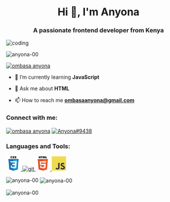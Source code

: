
<h1 align="center">Hi 👋, I'm Anyona</h1>
<h3 align="center">A passionate frontend developer from Kenya</h3>

<img src="https://camo.githubusercontent.com/cae12fddd9d6982901d82580bdf321d81fb299141098ca1c2d4891870827bf17/68747470733a2f2f6d69726f2e6d656469756d2e636f6d2f6d61782f313336302f302a37513379765349765f7430696f4a2d5a2e676966" alt="coding">

<p align="left"> <img src="https://komarev.com/ghpvc/?username=anyona-00&label=Profile%20views&color=0e75b6&style=flat" alt="anyona-00" /> </p>

<p align="left"> <a href="https://twitter.com/ombasa anyona" target="blank"><img src="https://img.shields.io/twitter/follow/ombasa anyona?logo=twitter&style=for-the-badge" alt="ombasa anyona" /></a> </p>

- 🌱 I’m currently learning **JavaScript**

- 💬 Ask me about **HTML**

- 📫 How to reach me **ombasaanyona@gmail.com**

<h3 align="left">Connect with me:</h3>
<p align="left">
<a href="https://twitter.com/anyona_shadi" target="blank"><img align="center" src="https://raw.githubusercontent.com/rahuldkjain/github-profile-readme-generator/master/src/images/icons/Social/twitter.svg" alt="ombasa anyona" height="30" width="40" /></a>
<a href="https://discord.gg/Anyona#9438" target="blank"><img align="center" src="https://raw.githubusercontent.com/rahuldkjain/github-profile-readme-generator/master/src/images/icons/Social/discord.svg" alt="Anyona#9438" height="30" width="40" /></a>
</p>

<h3 align="left">Languages and Tools:</h3>
<p align="left"> <a href="https://www.w3schools.com/css/" target="_blank" rel="noreferrer"> <img src="https://raw.githubusercontent.com/devicons/devicon/master/icons/css3/css3-original-wordmark.svg" alt="css3" width="40" height="40"/> </a> <a href="https://git-scm.com/" target="_blank" rel="noreferrer"> <img src="https://www.vectorlogo.zone/logos/git-scm/git-scm-icon.svg" alt="git" width="40" height="40"/> </a> <a href="https://www.w3.org/html/" target="_blank" rel="noreferrer"> <img src="https://raw.githubusercontent.com/devicons/devicon/master/icons/html5/html5-original-wordmark.svg" alt="html5" width="40" height="40"/> </a> <a href="https://developer.mozilla.org/en-US/docs/Web/JavaScript" target="_blank" rel="noreferrer"> <img src="https://raw.githubusercontent.com/devicons/devicon/master/icons/javascript/javascript-original.svg" alt="javascript" width="40" height="40"/> </a> 
<p><img align="left" src="https://github-readme-stats.vercel.app/api/top-langs?username=anyona-00&show_icons=true&locale=en&layout=compact" alt="anyona-00" /></p>

<p>&nbsp;<img align="center" src="https://github-readme-stats.vercel.app/api?username=anyona-00&show_icons=true&locale=en" alt="anyona-00" /></p>

<p><img align="center" src="https://github-readme-streak-stats.herokuapp.com/?user=anyona-00&" alt="anyona-00" /></p>


<!--
**Anyona-00/Anyona-00** is a ✨ _special_ ✨ repository because its `README.md` (this file) appears on your GitHub profile.

Here are some ideas to get you started:

- 🔭 I’m currently working on ...
- 🌱 I’m currently learning ...
- 👯 I’m looking to collaborate on ...
- 🤔 I’m looking for help with ...
- 💬 Ask me about ...
- 📫 How to reach me: ...
- 😄 Pronouns: ...
- ⚡ Fun fact: ...
-->
